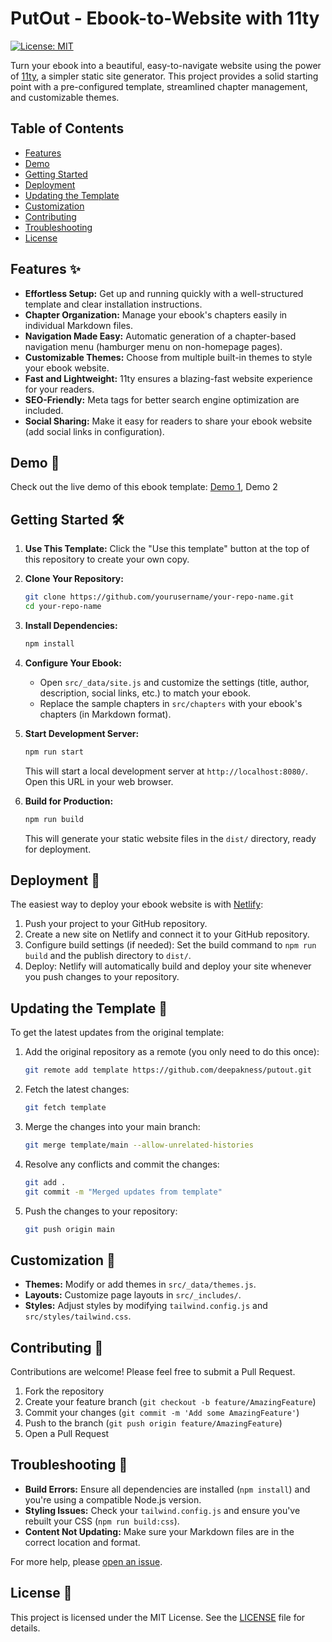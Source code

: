 # PutOut - Ebook-to-Website with 11ty

[![License: MIT](https://img.shields.io/badge/License-MIT-yellow.svg)](https://opensource.org/licenses/MIT) 

Turn your ebook into a beautiful, easy-to-navigate website using the power of [11ty](https://www.11ty.dev/), a simpler static site generator. This project provides a solid starting point with a pre-configured template, streamlined chapter management, and customizable themes.

## Table of Contents

- [Features](#features-)
- [Demo](#demo-)
- [Getting Started](#getting-started-)
- [Deployment](#deployment-)
- [Updating the Template](#updating-the-template-)
- [Customization](#customization-)
- [Contributing](#contributing-)
- [Troubleshooting](#troubleshooting-)
- [License](#license-)

## Features ✨

- **Effortless Setup:**  Get up and running quickly with a well-structured template and clear installation instructions.
- **Chapter Organization:** Manage your ebook's chapters easily in individual Markdown files.
- **Navigation Made Easy:** Automatic generation of a chapter-based navigation menu (hamburger menu on non-homepage pages).
- **Customizable Themes:** Choose from multiple built-in themes to style your ebook website.
- **Fast and Lightweight:** 11ty ensures a blazing-fast website experience for your readers.
- **SEO-Friendly:** Meta tags for better search engine optimization are included. 
- **Social Sharing:** Make it easy for readers to share your ebook website (add social links in configuration).

## Demo 🚀

Check out the live demo of this ebook template: [Demo 1](https://minimalism.putout.org/), Demo 2

## Getting Started 🛠️

1. **Use This Template:**
   Click the "Use this template" button at the top of this repository to create your own copy.

2. **Clone Your Repository:**
   ```bash
   git clone https://github.com/yourusername/your-repo-name.git
   cd your-repo-name
   ```

3. **Install Dependencies:**
   ```bash
   npm install 
   ```

4. **Configure Your Ebook:**
   - Open `src/_data/site.js` and customize the settings (title, author, description, social links, etc.) to match your ebook.
   - Replace the sample chapters in `src/chapters` with your ebook's chapters (in Markdown format).

5. **Start Development Server:**
   ```bash
   npm run start 
   ```
   This will start a local development server at `http://localhost:8080/`. Open this URL in your web browser.

6. **Build for Production:**
   ```bash
   npm run build
   ```
   This will generate your static website files in the `dist/` directory, ready for deployment.

## Deployment 🚀

The easiest way to deploy your ebook website is with [Netlify](https://www.netlify.com/):

1. Push your project to your GitHub repository.
2. Create a new site on Netlify and connect it to your GitHub repository.
3. Configure build settings (if needed): Set the build command to `npm run build` and the publish directory to `dist/`.
4. Deploy: Netlify will automatically build and deploy your site whenever you push changes to your repository.

## Updating the Template 🔄

To get the latest updates from the original template:

1. Add the original repository as a remote (you only need to do this once):
   ```bash
   git remote add template https://github.com/deepakness/putout.git
   ```

2. Fetch the latest changes:
   ```bash
   git fetch template
   ```

3. Merge the changes into your main branch:
   ```bash
   git merge template/main --allow-unrelated-histories
   ```

4. Resolve any conflicts and commit the changes:
   ```bash
   git add .
   git commit -m "Merged updates from template"
   ```

5. Push the changes to your repository:
   ```bash
   git push origin main
   ```

## Customization 🎨

- **Themes:** Modify or add themes in `src/_data/themes.js`.
- **Layouts:** Customize page layouts in `src/_includes/`.
- **Styles:** Adjust styles by modifying `tailwind.config.js` and `src/styles/tailwind.css`.

## Contributing 🤝

Contributions are welcome! Please feel free to submit a Pull Request.

1. Fork the repository
2. Create your feature branch (`git checkout -b feature/AmazingFeature`)
3. Commit your changes (`git commit -m 'Add some AmazingFeature'`)
4. Push to the branch (`git push origin feature/AmazingFeature`)
5. Open a Pull Request

## Troubleshooting 🔧

- **Build Errors:** Ensure all dependencies are installed (`npm install`) and you're using a compatible Node.js version.
- **Styling Issues:** Check your `tailwind.config.js` and ensure you've rebuilt your CSS (`npm run build:css`).
- **Content Not Updating:** Make sure your Markdown files are in the correct location and format.

For more help, please [open an issue](https://github.com/deepakness/putout/issues).

## License 📄

This project is licensed under the MIT License. See the [LICENSE](LICENSE) file for details.